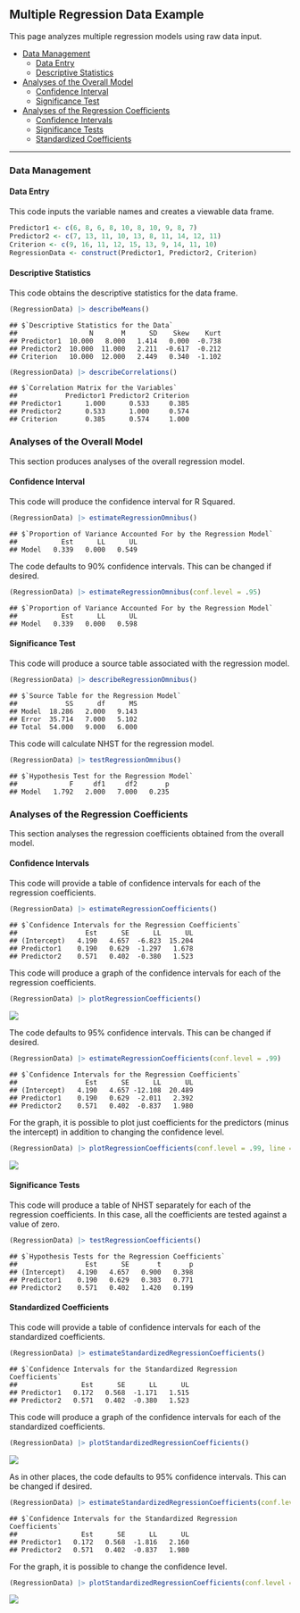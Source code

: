 
## Multiple Regression Data Example

This page analyzes multiple regression models using raw data input.

- [Data Management](#data-management)
  - [Data Entry](#data-entry)
  - [Descriptive Statistics](#descriptive-statistics)
- [Analyses of the Overall Model](#analyses-of-the-overall-model)
  - [Confidence Interval](#confidence-interval)
  - [Significance Test](#significance-test)
- [Analyses of the Regression
  Coefficients](#analyses-of-the-regression-coefficients)
  - [Confidence Intervals](#confidence-intervals)
  - [Significance Tests](#significance-tests)
  - [Standardized Coefficients](#standardized-coefficients)

------------------------------------------------------------------------

### Data Management

#### Data Entry

This code inputs the variable names and creates a viewable data frame.

``` r
Predictor1 <- c(6, 8, 6, 8, 10, 8, 10, 9, 8, 7)
Predictor2 <- c(7, 13, 11, 10, 13, 8, 11, 14, 12, 11)
Criterion <- c(9, 16, 11, 12, 15, 13, 9, 14, 11, 10)
RegressionData <- construct(Predictor1, Predictor2, Criterion)
```

#### Descriptive Statistics

This code obtains the descriptive statistics for the data frame.

``` r
(RegressionData) |> describeMeans()
```

    ## $`Descriptive Statistics for the Data`
    ##                  N       M      SD    Skew    Kurt
    ## Predictor1  10.000   8.000   1.414   0.000  -0.738
    ## Predictor2  10.000  11.000   2.211  -0.617  -0.212
    ## Criterion   10.000  12.000   2.449   0.340  -1.102

``` r
(RegressionData) |> describeCorrelations()
```

    ## $`Correlation Matrix for the Variables`
    ##            Predictor1 Predictor2 Criterion
    ## Predictor1      1.000      0.533     0.385
    ## Predictor2      0.533      1.000     0.574
    ## Criterion       0.385      0.574     1.000

### Analyses of the Overall Model

This section produces analyses of the overall regression model.

#### Confidence Interval

This code will produce the confidence interval for R Squared.

``` r
(RegressionData) |> estimateRegressionOmnibus()
```

    ## $`Proportion of Variance Accounted For by the Regression Model`
    ##           Est      LL      UL
    ## Model   0.339   0.000   0.549

The code defaults to 90% confidence intervals. This can be changed if
desired.

``` r
(RegressionData) |> estimateRegressionOmnibus(conf.level = .95)
```

    ## $`Proportion of Variance Accounted For by the Regression Model`
    ##           Est      LL      UL
    ## Model   0.339   0.000   0.598

#### Significance Test

This code will produce a source table associated with the regression
model.

``` r
(RegressionData) |> describeRegressionOmnibus()
```

    ## $`Source Table for the Regression Model`
    ##            SS      df      MS
    ## Model  18.286   2.000   9.143
    ## Error  35.714   7.000   5.102
    ## Total  54.000   9.000   6.000

This code will calculate NHST for the regression model.

``` r
(RegressionData) |> testRegressionOmnibus()
```

    ## $`Hypothesis Test for the Regression Model`
    ##             F     df1     df2       p
    ## Model   1.792   2.000   7.000   0.235

### Analyses of the Regression Coefficients

This section analyses the regression coefficients obtained from the
overall model.

#### Confidence Intervals

This code will provide a table of confidence intervals for each of the
regression coefficients.

``` r
(RegressionData) |> estimateRegressionCoefficients()
```

    ## $`Confidence Intervals for the Regression Coefficients`
    ##                 Est      SE      LL      UL
    ## (Intercept)   4.190   4.657  -6.823  15.204
    ## Predictor1    0.190   0.629  -1.297   1.678
    ## Predictor2    0.571   0.402  -0.380   1.523

This code will produce a graph of the confidence intervals for each of
the regression coefficients.

``` r
(RegressionData) |> plotRegressionCoefficients()
```

![](figures/Multiple-Data-CoefficientsA-1.png)<!-- -->

The code defaults to 95% confidence intervals. This can be changed if
desired.

``` r
(RegressionData) |> estimateRegressionCoefficients(conf.level = .99)
```

    ## $`Confidence Intervals for the Regression Coefficients`
    ##                 Est      SE      LL      UL
    ## (Intercept)   4.190   4.657 -12.108  20.489
    ## Predictor1    0.190   0.629  -2.011   2.392
    ## Predictor2    0.571   0.402  -0.837   1.980

For the graph, it is possible to plot just coefficients for the
predictors (minus the intercept) in addition to changing the confidence
level.

``` r
(RegressionData) |> plotRegressionCoefficients(conf.level = .99, line = 0, intercept = FALSE)
```

![](figures/Multiple-Data-CoefficientsB-1.png)<!-- -->

#### Significance Tests

This code will produce a table of NHST separately for each of the
regression coefficients. In this case, all the coefficients are tested
against a value of zero.

``` r
(RegressionData) |> testRegressionCoefficients()
```

    ## $`Hypothesis Tests for the Regression Coefficients`
    ##                 Est      SE       t       p
    ## (Intercept)   4.190   4.657   0.900   0.398
    ## Predictor1    0.190   0.629   0.303   0.771
    ## Predictor2    0.571   0.402   1.420   0.199

#### Standardized Coefficients

This code will provide a table of confidence intervals for each of the
standardized coefficients.

``` r
(RegressionData) |> estimateStandardizedRegressionCoefficients()
```

    ## $`Confidence Intervals for the Standardized Regression Coefficients`
    ##                Est      SE      LL      UL
    ## Predictor1   0.172   0.568  -1.171   1.515
    ## Predictor2   0.571   0.402  -0.380   1.523

This code will produce a graph of the confidence intervals for each of
the standardized coefficients.

``` r
(RegressionData) |> plotStandardizedRegressionCoefficients()
```

![](figures/Multiple-Data-StandardizedA-1.png)<!-- -->

As in other places, the code defaults to 95% confidence intervals. This
can be changed if desired.

``` r
(RegressionData) |> estimateStandardizedRegressionCoefficients(conf.level = .99)
```

    ## $`Confidence Intervals for the Standardized Regression Coefficients`
    ##                Est      SE      LL      UL
    ## Predictor1   0.172   0.568  -1.816   2.160
    ## Predictor2   0.571   0.402  -0.837   1.980

For the graph, it is possible to change the confidence level.

``` r
(RegressionData) |> plotStandardizedRegressionCoefficients(conf.level = .99)
```

![](figures/Multiple-Data-StandardizedB-1.png)<!-- -->
